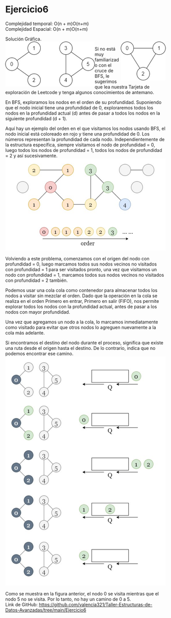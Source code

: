 # Ejercicio6

Complejidad temporal: O(n + m)O(n+m)<br>
Complejidad Espacial: O(n + m)O(n+m)<br>

Solución Gráfica.<br>
<img src="img\1.jpg" style="float: right">
<img src="img\2.jpg" style="float: left">

Si no está muy familiarizado con el cruce de BFS, le sugerimos que lea nuestra Tarjeta de exploración de Leetcode y tenga algunos conocimientos de antemano.

En BFS, exploramos los nodos en el orden de su profundidad. Suponiendo que el nodo inicial tiene una profundidad de 0, exploraremos todos los nodos en la profundidad actual (d) antes de pasar a todos los nodos en la siguiente profundidad (d + 1).

Aquí hay un ejemplo del orden en el que visitamos los nodos usando BFS, el nodo inicial está coloreado en rojo y tiene una profundidad de 0. Los números representan la profundidad de cada nodo. Independientemente de la estructura específica, siempre visitamos el nodo de profundidad = 0, luego todos los nodos de profundidad = 1, todos los nodos de profundidad = 2 y así sucesivamente.
<img src="img\3.jpg" style="float: center"><br>

Volviendo a este problema, comenzamos con el origen del nodo con profundidad = 0, luego marcamos todos sus nodos vecinos no visitados con profundidad = 1 para ser visitados pronto, una vez que visitamos un nodo con profundidad = 1, marcamos todos sus nodos vecinos no visitados con profundidad = 2 también.

Podemos usar una cola cola como contenedor para almacenar todos los nodos a visitar sin mezclar el orden. Dado que la operación en la cola se realiza en el orden Primero en entrar, Primero en salir (FIFO), nos permite explorar todos los nodos con la profundidad actual, antes de pasar a los nodos con mayor profundidad.

Una vez que agregamos un nodo a la cola, lo marcamos inmediatamente como visitado para evitar que otros nodos lo agreguen nuevamente a la cola más adelante.

Si encontramos el destino del nodo durante el proceso, significa que existe una ruta desde el origen hasta el destino. De lo contrario, indica que no podemos encontrar ese camino.
<img src="img\4.jpg" style="float: center"><br>

Como se muestra en la figura anterior, el nodo 0 se visita mientras que el nodo 5 no se visita. Por lo tanto, no hay un camino de 0 a 5.<br>
Link de GitHub: https://github.com/valencia321/Taller-Estructuras-de-Datos-Avanzadas/tree/main/Ejercicio6
